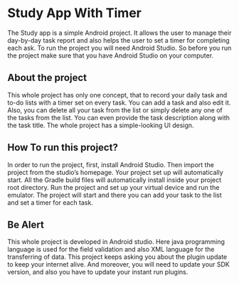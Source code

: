 # Study App With Timer

The Study app is a simple Android project. It allows the user to manage their day-by-day task report and also helps the user to set a timer for completing each ask. To run the project you will need Android Studio. So before you run the project make sure that you have Android Studio on your computer.

## About the project
This whole project has only one concept, that to record your daily task and to-do lists with a timer set on every task. You can add a task and also edit it. Also, you can delete all your task from the list or simply delete any one of the tasks from the list. You can even provide the task description along with the task title. The whole project has a simple-looking UI design.

## How To run this project?

In order to run the project, first, install Android Studio. Then import the project from the studio’s homepage. Your project set up will automatically start. All the Gradle build files will automatically install inside your project root directory. Run the project and set up your virtual device and run the emulator. The project will start and there you can add your task to the list and set a timer for each task.

## Be Alert

This whole project is developed in Android studio. Here java programming language is used for the field validation and also XML language for the transferring of data. This project keeps asking you about the plugin update to keep your internet alive. And moreover, you will need to update your SDK version, and also you have to update your instant run plugins.
